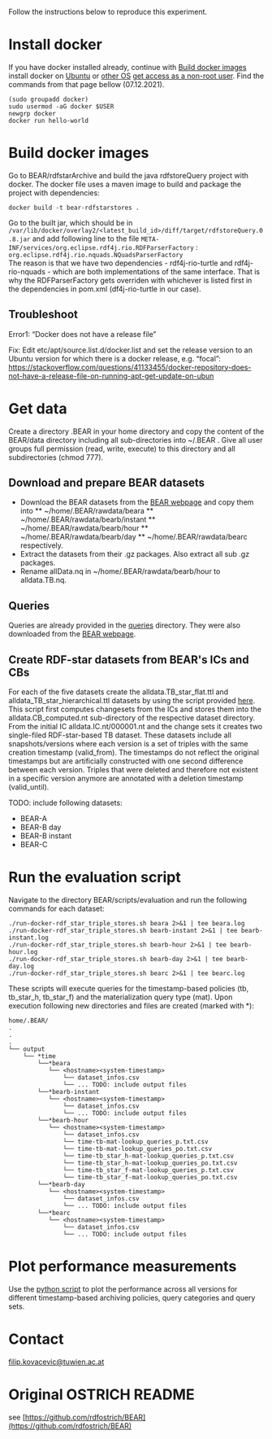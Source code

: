 Follow the instructions below to reproduce this experiment.
# Install docker 
If you have docker installed already, continue with [Build docker images](https://github.com/GreenfishK/BEAR/blob/master/README.md#build-docker-images)
install docker on [Ubuntu](https://docs.docker.com/engine/install/ubuntu/#install-using-the-repository) or [other OS](https://docs.docker.com/get-docker/)
[get access as a non-root user](https://docs.docker.com/engine/install/linux-postinstall/#manage-docker-as-a-non-root-user). Find the commands from that page bellow (07.12.2021).
```
(sudo groupadd docker)
sudo usermod -aG docker $USER 
newgrp docker
docker run hello-world
```

# Build docker images
Go to BEAR/rdfstarArchive and build the java rdfstoreQuery project with docker. The docker file uses a maven image to build and package the project with dependencies: 
```
docker build -t bear-rdfstarstores .
```
Go to the built jar, which should be in `/var/lib/docker/overlay2/<latest_build_id>/diff/target/rdfstoreQuery.0.8.jar` and add following line to the file `META-INF/services/org.eclipse.rdf4j.rio.RDFParserFactory` :
`org.eclipse.rdf4j.rio.nquads.NQuadsParserFactory` \
The reason is that we have two dependencies - rdf4j-rio-turtle and rdf4j-rio-nquads - which are both implementations of the same interface. That is why the RDFParserFactory gets overriden with whichever is listed first in the dependencies in pom.xml (df4j-rio-turtle in our case). 

## Troubleshoot
Error1: “Docker does not have a release file”

Fix: Edit etc/apt/source.list.d/docker.list and set the release version to an Ubuntu version for which there is a docker release, e.g. “focal”: https://stackoverflow.com/questions/41133455/docker-repository-does-not-have-a-release-file-on-running-apt-get-update-on-ubun 

# Get data
Create a directory .BEAR in your home directory and copy the content of the BEAR/data directory including all sub-directories into ~/.BEAR . Give all user groups full permission (read, write, execute) to this directory and all subdirectories (chmod 777). 

## Download and prepare BEAR datasets
* Download the BEAR datasets from the [BEAR webpage](https://aic.ai.wu.ac.at/qadlod/bear.html) and copy them into 
** ~/home/.BEAR/rawdata/beara
** ~/home/.BEAR/rawdata/bearb/instant
** ~/home/.BEAR/rawdata/bearb/hour
** ~/home/.BEAR/rawdata/bearb/day
** ~/home/.BEAR/rawdata/bearc
respectively.
* Extract the datasets from their .gz packages. Also extract all sub .gz packages.
* Rename allData.nq in ~/home/.BEAR/rawdata/bearb/hour to alldata.TB.nq.

## Queries
Queries are already provided in the [queries](https://github.com/GreenfishK/BEAR/tree/master/data/queries) directory. They were also downloaded from the [BEAR webpage](https://aic.ai.wu.ac.at/qadlod/bear.html).

## Create RDF-star datasets from BEAR's ICs and CBs
For each of the five datasets create the alldata.TB_star_flat.ttl and alldata_TB_star_hierarchical.ttl datasets by using the script provided [here](https://github.com/GreenfishK/BEAR/blob/master/scripts/build_tb_rdf_star_datasets.py). This script first computes changesets from the ICs and stores them into the alldata.CB_computed.nt sub-directory of the respective dataset directory. From the initial IC alldata.IC.nt/000001.nt and the change sets it creates two single-filed RDF-star-based TB dataset. These datasets include all snapshots/versions where each version is a set of triples with the same creation timestamp (valid_from). The timestamps do not reflect the original timestamps but are artificially constructed with one second difference between each version. Triples that were deleted and therefore not existent in a specific version anymore are annotated with a deletion timestamp (valid_until).


TODO: include following datasets:
* BEAR-A
* BEAR-B day
* BEAR-B instant
* BEAR-C



# Run the evaluation script 
Navigate to the directory BEAR/scripts/evaluation and run the following commands for each dataset:
```
./run-docker-rdf_star_triple_stores.sh beara 2>&1 | tee beara.log
./run-docker-rdf_star_triple_stores.sh bearb-instant 2>&1 | tee bearb-instant.log
./run-docker-rdf_star_triple_stores.sh bearb-hour 2>&1 | tee bearb-hour.log
./run-docker-rdf_star_triple_stores.sh bearb-day 2>&1 | tee bearb-day.log
./run-docker-rdf_star_triple_stores.sh bearc 2>&1 | tee bearc.log

```
These scripts will execute queries for the timestamp-based policies (tb, tb_star_h, tb_star_f) and the materialization query type (mat). Upon execution following new directories and files are created (marked with *):

```
home/.BEAR/  
.
.
.
└── output  
    └── *time
	    └──*beara
	       └── <hostname><system-timestamp>
	       	   └── dataset_infos.csv
	       	   └── ... TODO: include output files
	    └──*bearb-instant
	       └── <hostname><system-timestamp>
	       	   └── dataset_infos.csv
	       	   └── ... TODO: include output files
	    └──*bearb-hour
	       └── <hostname><system-timestamp>
	       	   └── dataset_infos.csv
	       	   └── time-tb-mat-lookup_queries_p.txt.csv
               └── time-tb-mat-lookup_queries_po.txt.csv
               └── time-tb_star_h-mat-lookup_queries_p.txt.csv
               └── time-tb_star_h-mat-lookup_queries_po.txt.csv
               └── time-tb_star_f-mat-lookup_queries_p.txt.csv
               └── time-tb_star_f-mat-lookup_queries_po.txt.csv
	    └──*bearb-day
	       └── <hostname><system-timestamp>
	       	   └── dataset_infos.csv
	       	   └── ... TODO: include output files
	    └──*bearc
	       └── <hostname><system-timestamp>
	       	   └── dataset_infos.csv
	       	   └── ... TODO: include output files

```

# Plot performance measurements
Use the [python script](https://github.com/GreenfishK/BEAR/blob/master/scripts/visualization.py) to plot the performance across all versions for different timestamp-based archiving policies, query categories and query sets.

# Contact
filip.kovacevic@tuwien.ac.at

# Original OSTRICH README
see [https://github.com/rdfostrich/BEAR](https://github.com/rdfostrich/BEAR)

